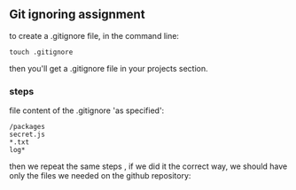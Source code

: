 ## Git ignoring assignment 
to create a .gitignore file, in the command line: 
```
touch .gitignore
```
then you'll get a .gitignore file in your projects section. 
### steps 
file content of the .gitignore 'as specified':
```
/packages
secret.js
*.txt
log*

```
then we repeat the same steps , if we did it the correct way, we should have only the files we needed on the github repository:

